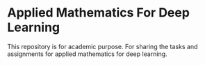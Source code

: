 # Applied Mathematics For Deep Learning
This repository is for academic purpose. For sharing the tasks and assignments for applied mathematics for deep learning.
